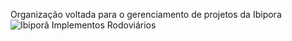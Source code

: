 Organização voltada para o gerenciamento de projetos da Ibipora <br>
<img src="[/img/logo.png](https://www.ibiporaimplementos.com.br/img/logo.png)" alt="Ibiporã Implementos Rodoviários">
